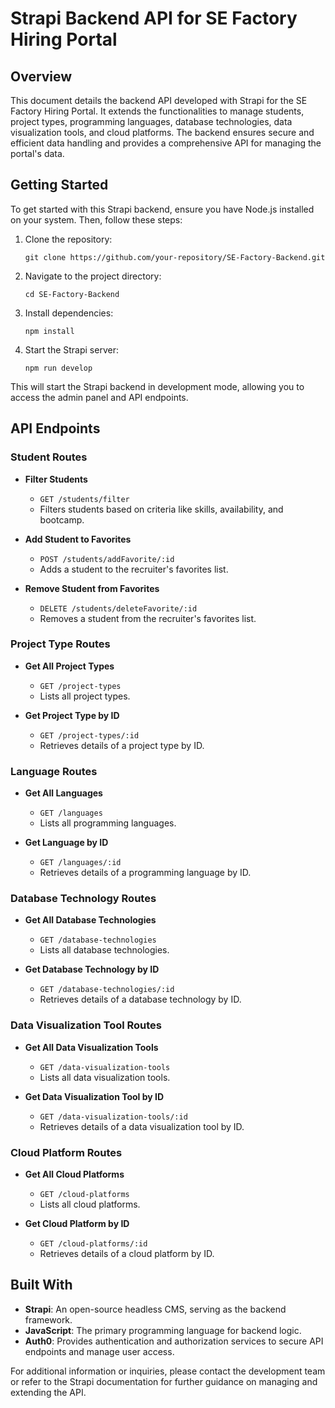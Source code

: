 # Strapi Backend API for SE Factory Hiring Portal

## Overview

This document details the backend API developed with Strapi for the SE Factory Hiring Portal. It extends the functionalities to manage students, project types, programming languages, database technologies, data visualization tools, and cloud platforms. The backend ensures secure and efficient data handling and provides a comprehensive API for managing the portal's data.

## Getting Started

To get started with this Strapi backend, ensure you have Node.js installed on your system. Then, follow these steps:

1. Clone the repository:
   ```
   git clone https://github.com/your-repository/SE-Factory-Backend.git
   ```

2. Navigate to the project directory:
   ```
   cd SE-Factory-Backend
   ```

3. Install dependencies:
   ```
   npm install
   ```

4. Start the Strapi server:
   ```
   npm run develop
   ```

This will start the Strapi backend in development mode, allowing you to access the admin panel and API endpoints.

## API Endpoints

### Student Routes
- **Filter Students**
  - `GET /students/filter`
  - Filters students based on criteria like skills, availability, and bootcamp.

- **Add Student to Favorites**
  - `POST /students/addFavorite/:id`
  - Adds a student to the recruiter's favorites list.

- **Remove Student from Favorites**
  - `DELETE /students/deleteFavorite/:id`
  - Removes a student from the recruiter's favorites list.

### Project Type Routes
- **Get All Project Types**
  - `GET /project-types`
  - Lists all project types.

- **Get Project Type by ID**
  - `GET /project-types/:id`
  - Retrieves details of a project type by ID.

### Language Routes
- **Get All Languages**
  - `GET /languages`
  - Lists all programming languages.

- **Get Language by ID**
  - `GET /languages/:id`
  - Retrieves details of a programming language by ID.

### Database Technology Routes
- **Get All Database Technologies**
  - `GET /database-technologies`
  - Lists all database technologies.

- **Get Database Technology by ID**
  - `GET /database-technologies/:id`
  - Retrieves details of a database technology by ID.

### Data Visualization Tool Routes
- **Get All Data Visualization Tools**
  - `GET /data-visualization-tools`
  - Lists all data visualization tools.

- **Get Data Visualization Tool by ID**
  - `GET /data-visualization-tools/:id`
  - Retrieves details of a data visualization tool by ID.

### Cloud Platform Routes
- **Get All Cloud Platforms**
  - `GET /cloud-platforms`
  - Lists all cloud platforms.

- **Get Cloud Platform by ID**
  - `GET /cloud-platforms/:id`
  - Retrieves details of a cloud platform by ID.

## Built With

- **Strapi**: An open-source headless CMS, serving as the backend framework.
- **JavaScript**: The primary programming language for backend logic.
- **Auth0**: Provides authentication and authorization services to secure API endpoints and manage user access.

For additional information or inquiries, please contact the development team or refer to the Strapi documentation for further guidance on managing and extending the API.


